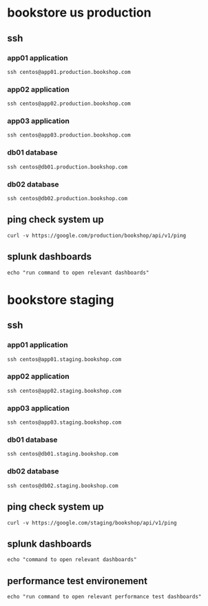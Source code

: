 # bookstore us production

## ssh

### app01 application
    ssh centos@app01.production.bookshop.com

### app02 application
    ssh centos@app02.production.bookshop.com

### app03 application
    ssh centos@app03.production.bookshop.com

### db01 database
    ssh centos@db01.production.bookshop.com

### db02 database
    ssh centos@db02.production.bookshop.com

## ping check system up
    curl -v https://google.com/production/bookshop/api/v1/ping

## splunk dashboards
    echo "run command to open relevant dashboards"


# bookstore staging

## ssh 

### app01 application
    ssh centos@app01.staging.bookshop.com

### app02 application
    ssh centos@app02.staging.bookshop.com

### app03 application
    ssh centos@app03.staging.bookshop.com

### db01 database
    ssh centos@db01.staging.bookshop.com

### db02 database
    ssh centos@db02.staging.bookshop.com

## ping check system up
    curl -v https://google.com/staging/bookshop/api/v1/ping

## splunk dashboards
    echo "command to open relevant dashboards"

## performance test environement
    echo "run command to open relevant performance test dashboards"
